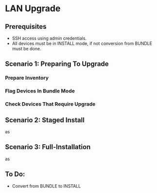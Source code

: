 # LAN Upgrade

## Prerequisites
- SSH access using admin credentials.
- All devices must be in INSTALL mode, if not conversion from BUNDLE must be done.

## Scenario 1: Preparing To Upgrade

### Prepare Inventory

### Flag Devices In Bundle Mode

### Check Devices That Require Upgrade

## Scenario 2: Staged Install 
as

## Scenario 3: Full-Installation
as

## To Do: 
- Convert from BUNDLE to INSTALL